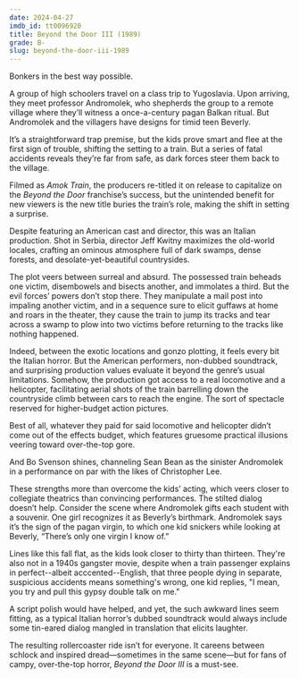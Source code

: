```yaml
---
date: 2024-04-27
imdb_id: tt0096920
title: Beyond the Door III (1989)
grade: B-
slug: beyond-the-door-iii-1989
---
```


Bonkers in the best way possible.

<!-- end -->

A group of high schoolers travel on a class trip to Yugoslavia. Upon arriving, they meet professor Andromolek, who shepherds the group to a remote village where they’ll witness a once-a-century pagan Balkan ritual. But Andromolek and the villagers have designs for timid teen Beverly.

It’s a straightforward trap premise, but the kids prove smart and flee at the first sign of trouble, shifting the setting to a train. But a series of fatal accidents reveals they’re far from safe, as dark forces steer them back to the village.

Filmed as _Amok Train_, the producers re-titled it on release to capitalize on the <span data-imdb-id="tt0071212">_Beyond the Door_</span> franchise’s success, but the unintended benefit for new viewers is the new title buries the train’s role, making the shift in setting a surprise.

Despite featuring an American cast and director, this was an Italian production. Shot in Serbia, director Jeff Kwitny maximizes the old-world locales, crafting an ominous atmosphere full of dark swamps, dense forests, and desolate-yet-beautiful countrysides.

The plot veers between surreal and absurd. The possessed train beheads one victim, disembowels and bisects another, and immolates a third. But the evil forces’ powers don’t stop there. They manipulate a mail post into impaling another victim, and in a sequence sure to elicit guffaws at home and roars in the theater, they cause the train to jump its tracks and tear across a swamp to plow into two victims before returning to the tracks like nothing happened.

Indeed, between the exotic locations and gonzo plotting, it feels every bit the Italian horror. But the American performers, non-dubbed soundtrack, and surprising production values evaluate it beyond the genre’s usual limitations. Somehow, the production got access to a real locomotive and a helicopter, facilitating aerial shots of the train barrelling down the countryside climb between cars to reach the engine. The sort of spectacle reserved for higher-budget action pictures.

Best of all, whatever they paid for said locomotive and helicopter didn’t come out of the effects budget, which features gruesome practical illusions veering toward over-the-top gore.

And Bo Svenson shines, channeling Sean Bean as the sinister Andromolek in a performance on par with the likes of Christopher Lee.

These strengths more than overcome the kids’ acting, which veers closer to collegiate theatrics than convincing performances. The stilted dialog doesn’t help. Consider the scene where Andromolek gifts each student with a souvenir. One girl recognizes it as Beverly’s birthmark. Andromolek says it’s the sign of the pagan virgin, to which one kid snickers while looking at Beverly, “There’s only one virgin I know of.”

Lines like this fall flat, as the kids look closer to thirty than thirteen. They're also not in a 1940s gangster movie, despite when a train passenger explains in perfect--albeit acccented--English, that three people dying in separate, suspicious accidents means something's wrong, one kid replies, "I mean, you try and pull this gypsy double talk on me."

A script polish would have helped, and yet, the such awkward lines seem fitting, as a typical Italian horror’s dubbed soundtrack would always include some tin-eared dialog mangled in translation that elicits laughter.

The resulting rollercoaster ride isn’t for everyone. It careens between schlock and inspired dread—sometimes in the same scene—but for fans of campy, over-the-top horror, _Beyond the Door III_ is a must-see.
